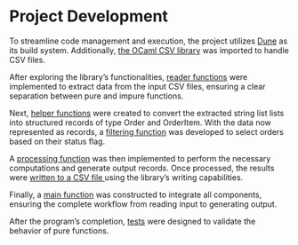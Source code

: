 # Project Development

To streamline code management and execution, the project utilizes [Dune](https://dune.build/install) as its build system. Additionally, [the OCaml CSV library](https://opam.ocaml.org/packages/csv/) was imported to handle CSV files.

After exploring the library’s functionalities, [reader functions](/lib/csv_reader.ml) were implemented to extract data from the input CSV files, ensuring a clear separation between pure and impure functions.

Next, [helper functions](/lib/csv_helper.ml) were created to convert the extracted string list lists into structured records of type Order and OrderItem. With the data now represented as records, a [filtering function](/lib/filter.ml) was developed to select orders based on their status flag.

A [processing function](/lib/processor.ml) was then implemented to perform the necessary computations and generate output records. Once processed, the results were [written to a CSV file ](/lib/csv_writer.ml)using the library’s writing capabilities.

Finally, a [main function](/bin/project_etl.ml) was constructed to integrate all components, ensuring the complete workflow from reading input to generating output.

After the program’s completion, [tests](/test) were designed to validate the behavior of pure functions.